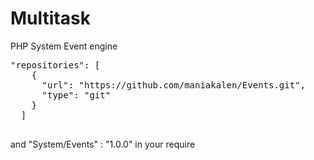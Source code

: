 # Multitask
PHP System Event engine
<pre>
"repositories": [
    {
      "url": "https://github.com/maniakalen/Events.git",
      "type": "git"
    }
  ]
  </pre>
  and "System/Events" : "1.0.0" in your require

